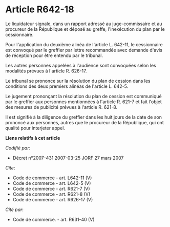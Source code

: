 # Article R642-18

Le liquidateur signale, dans un rapport adressé au juge-commissaire et au procureur de la République et déposé au greffe,
l'inexécution du plan par le cessionnaire. 

Pour l'application du deuxième alinéa de l'article L. 642-11, le cessionnaire est convoqué par le greffier par lettre
recommandée avec demande d'avis de réception pour être entendu par le tribunal. 

Les autres personnes appelées à l'audience sont convoquées selon les modalités prévues à l'article R. 626-17. 

Le tribunal se prononce sur la résolution du plan de cession dans les conditions des deux premiers alinéas de l'article L.
642-5. 

Le jugement prononçant la résolution du plan de cession est communiqué par le greffier aux personnes mentionnées à l'article
R. 621-7 et fait l'objet des mesures de publicité prévues à l'article R. 621-8. 

Il est signifié à la diligence du greffier dans les huit jours de la date de son prononcé aux personnes, autres que le
procureur de la République, qui ont qualité pour interjeter appel.

**Liens relatifs à cet article**

_Codifié par_:

  - Décret n°2007-431 2007-03-25 JORF 27 mars 2007

_Cite_:

  - Code de commerce - art. L642-11 (V)
  - Code de commerce - art. L642-5 (V)
  - Code de commerce - art. R621-7 (V)
  - Code de commerce - art. R621-8 (V)
  - Code de commerce - art. R626-17 (V)

_Cité par_:

  - Code de commerce. - art. R631-40 (V)
